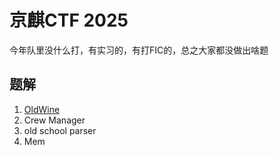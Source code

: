 # 京麒CTF 2025

今年队里没什么打，有实习的，有打FIC的，总之大家都没做出啥题

## 题解

1. [OldWine](OldWine.md)
2. Crew Manager
3. old school parser
4. Mem
